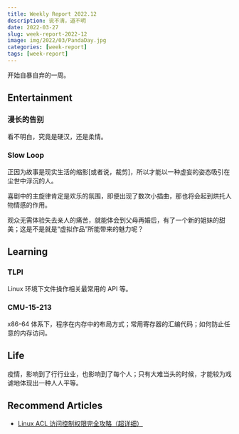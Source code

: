 ```yaml
---
title: Weekly Report 2022.12
description: 说不清，道不明
date: 2022-03-27
slug: week-report-2022-12
image: img/2022/03/PandaDay.jpg
categories: [week-report]
tags: [week-report]
---
```


开始自暴自弃的一周。

## Entertainment

### 漫长的告别

看不明白，究竟是硬汉，还是柔情。

### Slow Loop

正因为故事是现实生活的缩影[或者说，裁剪]，所以才能以一种虚妄的姿态吸引在尘世中浮沉的人。

喜剧中的主旋律肯定是欢乐的氛围，即便出现了数次小插曲，那也将会起到烘托人物情感的作用。

观众无需体验失去亲人的痛苦，就能体会到父母再婚后，有了一个新的姐妹的甜美；这是不是就是“虚拟作品”所能带来的魅力呢？

## Learning

### TLPI

Linux 环境下文件操作相关最常用的 API 等。

### CMU-15-213

x86-64 体系下，程序在内存中的布局方式；常用寄存器的汇编代码；如何防止任意的内存访问。

## Life

疫情，影响到了行行业业，也影响到了每个人；只有大难当头的时候，才能较为戏谑地体现出一种人人平等。

## Recommend Articles

- [Linux ACL 访问控制权限完全攻略（超详细）](http://c.biancheng.net/view/863.html)
